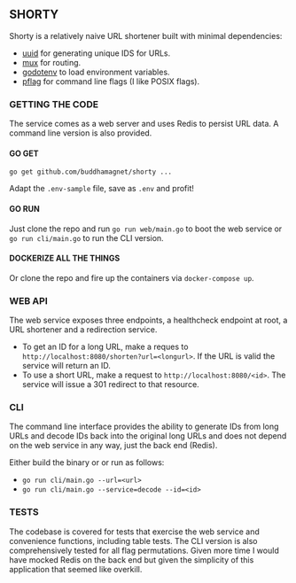 ## SHORTY

Shorty is a relatively naive URL shortener built with
minimal dependencies:

* [uuid](https://github.com/google/uuid) for generating unique IDS for URLs.
* [mux](https://github.com/gorilla/mux) for routing.
* [godotenv](https://github.com/joho/godotenv) to load environment variables.
* [pflag](https://github.com/spf13/pflag) for command line flags (I like POSIX flags).

### GETTING THE CODE

The service comes as a web server and uses Redis to persist URL data. A command line
version is also provided.

#### GO GET

```go get github.com/buddhamagnet/shorty ...```

Adapt the ```.env-sample``` file, save as ```.env``` and profit!

#### GO RUN

Just clone the repo and run ```go run web/main.go``` to boot the web service or ```go run cli/main.go``` to run the CLI version.

#### DOCKERIZE ALL THE THINGS

Or clone the repo and fire up the containers via ```docker-compose up```.

###  WEB API

The web service exposes three endpoints, a healthcheck endpoint at root, a URL shortener and a redirection service. 

* To get an ID for a long URL, make a reques to ```http://localhost:8080/shorten?url=<longurl>```. If the URL is valid the service will return an ID.
* To use a short URL, make a request to ```http://localhost:8080/<id>```. The service will issue a 301 redirect to that resource.

### CLI

The command line interface provides the ability to generate IDs from long URLs and
decode IDs back into the original long URLs and does not depend on the web service in any way, just the back end (Redis).

Either build the binary or or run as follows:

* ```go run cli/main.go --url=<url>```
* ```go run cli/main.go --service=decode --id=<id>```

### TESTS

The codebase is covered for tests that exercise the web service and convenience functions, including table tests. The CLI version is also comprehensively tested for all flag permutations. Given more time I would have mocked Redis on the back end but given the simplicity of this application that seemed like overkill.
